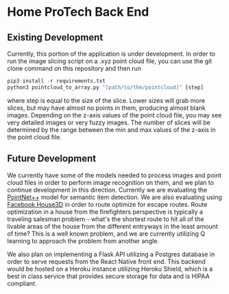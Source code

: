 # Home ProTech Back End
## Existing Development
Currently, this portion of the application is under development. In order to run the image slicing script on a .xyz point cloud file, you can use the git clone command on this repository and then run 

```Python
pip3 install -r requirements.txt
python3 pointcloud_to_array.py "[path/to/the/pointcloud]" [step]
```

where step is equal to the size of the slice. Lower sizes will grab more slices, but may have almost no points in them, producing almost blank images. Depending on the z-axis values of the point cloud file, you may see very detailed images or very fuzzy images. The number of slices will be determined by the range between the min and max values of the z-axis in the point cloud file.

## Future Development
We currently have some of the models needed to process images and point cloud files in order to perform image recognition on them, and we plan to continue development in this direction. Currently we are evaluating the [PointNet++](https://github.com/charlesq34/pointnet2) model for semantic item detection. We are also evaluating using [Facebook House3D](https://github.com/facebookresearch/House3D/blob/master/House3D/house.py) in order to route optimize for escape routes. Route optimization in a house from the firefighters perspective is typically a traveling salesman problem - what's the shortest route to hit all of the livable areas of the house from the different entryways in the least amount of time? This is a well known problem, and we are currently utilizing Q learning to approach the problem from another angle. 

We also plan on implementing a Flask API utilizing a Postgres database in order to serve requests from the React Native front end. This backend would be hosted on a Heroku instance utilizing Heroku Shield, which is a best in class service that provides secure storage for data and is HIPAA compliant.

